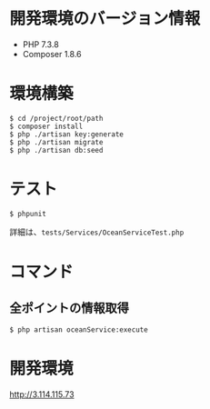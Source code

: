 # 開発環境のバージョン情報
- PHP 7.3.8
- Composer 1.8.6

# 環境構築
```
$ cd /project/root/path
$ composer install
$ php ./artisan key:generate
$ php ./artisan migrate
$ php ./artisan db:seed
```

# テスト
```
$ phpunit
```
詳細は、`tests/Services/OceanServiceTest.php`

# コマンド
## 全ポイントの情報取得
```
$ php artisan oceanService:execute
```

# 開発環境
http://3.114.115.73
